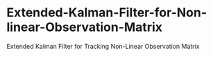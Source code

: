 # Extended-Kalman-Filter-for-Non-linear-Observation-Matrix
Extended Kalman Filter for Tracking Non-Linear Observation Matrix
